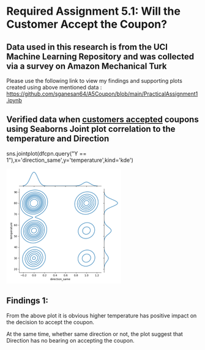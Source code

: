 # Required Assignment 5.1: Will the Customer Accept the Coupon? 
## Data used in this research is from the UCI Machine Learning Repository and was collected via a survey on Amazon Mechanical Turk
Please use the following link to view my findings and supporting plots created using above mentioned data : <url>https://github.com/sganesan64/A5Coupon/blob/main/PracticalAssignment1.ipynb</url>
## Verified data when <u>customers accepted</u> coupons using Seaborns Joint plot correlation to the temperature and Direction
sns.jointplot(dfcpn.query("Y == 1"),x='direction_same',y='temperature',kind='kde')
    
<img alt="Seaborn jointplot againt temperature vs accepted" src="images/sns_Y_on_DirectionVsTemperature.png" style="width:300px;height:300px;" >

## Findings 1: 
From the above plot it is obvious higher temperature has positive impact on the decision to accept the coupon.

At the same time, whether same direction or not, the plot suggest that Direction has no bearing on accepting the coupon.
